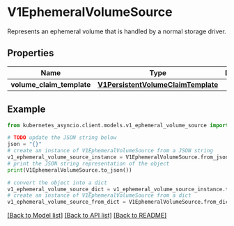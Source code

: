 # V1EphemeralVolumeSource

Represents an ephemeral volume that is handled by a normal storage driver.

## Properties

Name | Type | Description | Notes
------------ | ------------- | ------------- | -------------
**volume_claim_template** | [**V1PersistentVolumeClaimTemplate**](V1PersistentVolumeClaimTemplate.md) |  | [optional] 

## Example

```python
from kubernetes_asyncio.client.models.v1_ephemeral_volume_source import V1EphemeralVolumeSource

# TODO update the JSON string below
json = "{}"
# create an instance of V1EphemeralVolumeSource from a JSON string
v1_ephemeral_volume_source_instance = V1EphemeralVolumeSource.from_json(json)
# print the JSON string representation of the object
print(V1EphemeralVolumeSource.to_json())

# convert the object into a dict
v1_ephemeral_volume_source_dict = v1_ephemeral_volume_source_instance.to_dict()
# create an instance of V1EphemeralVolumeSource from a dict
v1_ephemeral_volume_source_from_dict = V1EphemeralVolumeSource.from_dict(v1_ephemeral_volume_source_dict)
```
[[Back to Model list]](../README.md#documentation-for-models) [[Back to API list]](../README.md#documentation-for-api-endpoints) [[Back to README]](../README.md)


